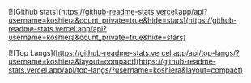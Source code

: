 [![Github stats](https://github-readme-stats.vercel.app/api?username=koshiera&count_private=true&hide=stars](https://github-readme-stats.vercel.app/api?username=koshiera&count_private=true&hide=stars)

[![Top Langs](https://github-readme-stats.vercel.app/api/top-langs/?username=koshiera&layout=compact](https://github-readme-stats.vercel.app/api/top-langs/?username=koshiera&layout=compact)
